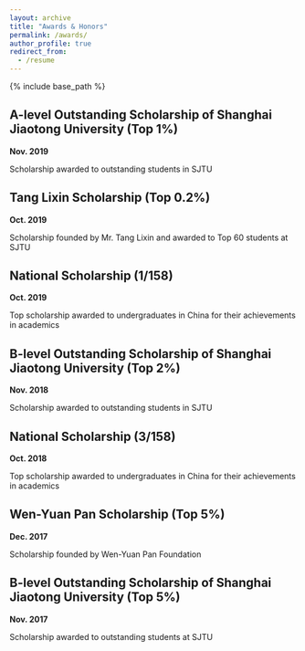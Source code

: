 ```yaml
---
layout: archive
title: "Awards & Honors"
permalink: /awards/
author_profile: true
redirect_from:
  - /resume
---
```


{% include base_path %}

A-level Outstanding Scholarship of Shanghai Jiaotong University (Top 1%)
----------
**Nov. 2019**

Scholarship awarded to outstanding students in SJTU

Tang Lixin Scholarship (Top 0.2%)
----------
**Oct. 2019**

Scholarship founded by Mr. Tang Lixin and awarded to Top 60 students at SJTU

National Scholarship (1/158)
----------
**Oct. 2019**

Top scholarship awarded to undergraduates in China for their achievements in academics

B-level Outstanding Scholarship of Shanghai Jiaotong University (Top 2%)
----------
**Nov. 2018**

Scholarship awarded to outstanding students in SJTU

National Scholarship (3/158)
----------
**Oct. 2018**

Top scholarship awarded to undergraduates in China for their achievements in academics

Wen-Yuan Pan Scholarship (Top 5%)
----------
**Dec. 2017**

Scholarship founded by Wen-Yuan Pan Foundation

B-level Outstanding Scholarship of Shanghai Jiaotong University (Top 5%)
----------
**Nov. 2017**

Scholarship awarded to outstanding students at SJTU
